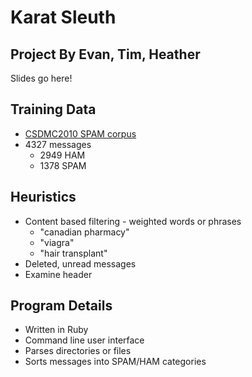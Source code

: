 # Karat Sleuth
## Project By Evan, Tim, Heather


Slides go here!


## Training Data
* [CSDMC2010 SPAM corpus](http://csmining.org/index.php/spam-email-datasets-.html)
* 4327 messages
  * 2949 HAM
  * 1378 SPAM


## Heuristics
* Content based filtering - weighted words or phrases
  * "canadian pharmacy"
  * "viagra"
  * "hair transplant"
* Deleted, unread messages
* Examine header


## Program Details
* Written in Ruby
* Command line user interface
* Parses directories or files
* Sorts messages into SPAM/HAM categories  
